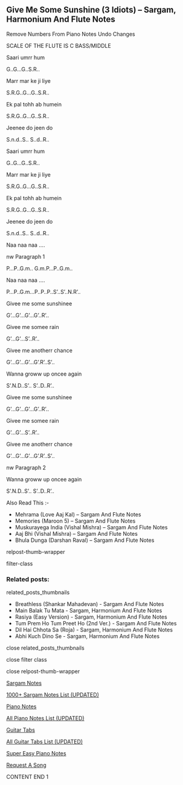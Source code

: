 
## Give Me Some Sunshine (3 Idiots) – Sargam, Harmonium And Flute Notes

Remove Numbers From Piano Notes
Undo Changes

SCALE OF THE FLUTE IS C BASS/MIDDLE

Saari umrr hum

G..G…G..S.R..

Marr mar ke ji liye

S.R.G..G…G..S.R..

Ek pal tohh ab humein

S.R.G..G…G..S.R..

Jeenee do jeen do

S.n.d..S.. S..d..R..

Saari umrr hum

G..G…G..S.R..

Marr mar ke ji liye

S.R.G..G…G..S.R..

Ek pal tohh ab humein

S.R.G..G…G..S.R..

Jeenee do jeen do

S.n.d..S.. S..d..R..

Naa naa naa ….

nw Paragraph 1

P…P..G.m.. G.m.P…P..G.m..

Naa naa naa ….

P…P..G.m…P..P..P..S’..S’..N.R’..

Givee me some sunshinee

G’…G’…G’…G’..R’..

Givee me somee rain

G’…G’…S’..R’..

Givee me anotherr chance

G’…G’…G’…G’.R’..S’..

Wanna groww up oncee again

S’.N.D..S’.. S’..D..R’..

Givee me some sunshinee

G’…G’…G’…G’..R’..

Givee me somee rain

G’…G’…S’..R’..

Givee me anotherr chance

G’…G’…G’…G’.R’..S’..

nw Paragraph 2

Wanna groww up oncee again

S’.N.D..S’.. S’..D..R’..

Also Read This :-

* Mehrama (Love Aaj Kal) – Sargam And Flute Notes
* Memories (Maroon 5) – Sargam And Flute Notes
* Muskurayega India (Vishal Mishra) – Sargam And Flute Notes
* Aaj Bhi (Vishal Mishra) – Sargam And Flute Notes
* Bhula Dunga (Darshan Raval) – Sargam And Flute Notes

relpost-thumb-wrapper

filter-class

### Related posts:

related_posts_thumbnails

* Breathless (Shankar Mahadevan) - Sargam And Flute Notes
* Main Balak Tu Mata - Sargam, Harmonium And Flute Notes
* Rasiya (Easy Version) - Sargam, Harmonium And Flute Notes
* Tum Prem Ho Tum Preet Ho (2nd Ver.) - Sargam And Flute Notes
* Dil Hai Chhota Sa (Roja) - Sargam, Harmonium And Flute Notes
* Abhi Kuch Dino Se - Sargam, Harmonium And Flute Notes

close related_posts_thumbnails

close filter class

close relpost-thumb-wrapper

[Sargam Notes](https://www.notationsworld.com/sargam-notes.html)

[1000+ Sargam Notes List (UPDATED)](https://www.notationsworld.com/all-songs-list-sargam-notes.html)

[Piano Notes](https://www.notationsworld.com/piano-notes.html)

[All Piano Notes List (UPDATED)](https://www.notationsworld.com/all-songs-list-piano-notes.html)

[Guitar Tabs](https://www.notationsworld.com/guitar-tabs.html)

[All Guitar Tabs List (UPDATED)](https://www.notationsworld.com/all-songs-list-guitar-tabs.html)

[Super Easy Piano Notes](https://studywall.in/)

[Request A Song](https://www.notationsworld.com/request-a-song.html)

CONTENT END 1

